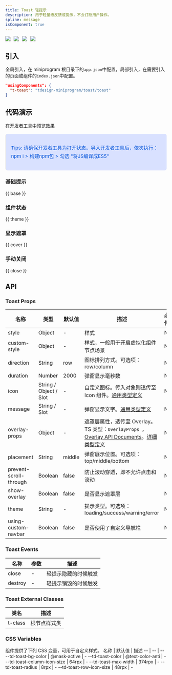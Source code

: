 ```yaml
---
title: Toast 轻提示
description: 用于轻量级反馈或提示，不会打断用户操作。
spline: message
isComponent: true
---
```


<span class="coverages-badge" style="margin-right: 10px"><img src="https://img.shields.io/badge/coverages%3A%20lines-69%25-red" /></span><span class="coverages-badge" style="margin-right: 10px"><img src="https://img.shields.io/badge/coverages%3A%20functions-73%25-red" /></span><span class="coverages-badge" style="margin-right: 10px"><img src="https://img.shields.io/badge/coverages%3A%20statements-69%25-red" /></span><span class="coverages-badge" style="margin-right: 10px"><img src="https://img.shields.io/badge/coverages%3A%20branches-87%25-blue" /></span>
## 引入

全局引入，在 miniprogram 根目录下的`app.json`中配置，局部引入，在需要引入的页面或组件的`index.json`中配置。

```json
"usingComponents": {
  "t-toast": "tdesign-miniprogram/toast/toast"
}
```

## 代码演示

<a href="https://developers.weixin.qq.com/s/l0azMimf7CSu" title="在开发者工具中预览效果" target="_blank" rel="noopener noreferrer"> 在开发者工具中预览效果 </a>

<blockquote style="background-color: #d9e1ff; font-size: 15px; line-height: 26px;margin: 16px 0 0;padding: 16px; border-radius: 6px; color: #0052d9" >
<p>Tips: 请确保开发者工具为打开状态。导入开发者工具后，依次执行：npm i > 构建npm包 > 勾选 "将JS编译成ES5"</p>
</blockquote>

### 基础提示

{{ base }}

### 组件状态

{{ theme }}

### 显示遮罩
{{ cover }}

### 手动关闭
{{ close }}
## API

### Toast Props

名称 | 类型 | 默认值 | 描述 | 必传
-- | -- | -- | -- | --
style | Object | - | 样式 | N
custom-style | Object | - | 样式，一般用于开启虚拟化组件节点场景 | N
direction | String | row | 图标排列方式。可选项：row/column | N
duration | Number | 2000 | 弹窗显示毫秒数 | N
icon | String / Object / Slot | - | 自定义图标。传入对象则透传至 Icon 组件。[通用类型定义](https://github.com/Tencent/tdesign-miniprogram/blob/develop/packages/components/common/common.ts) | N
message | String / Slot | - | 弹窗显示文字。[通用类型定义](https://github.com/Tencent/tdesign-miniprogram/blob/develop/packages/components/common/common.ts) | N
overlay-props | Object | - | 遮罩层属性，透传至 Overlay。TS 类型：`OverlayProps `，[Overlay API Documents](./overlay?tab=api)。[详细类型定义](https://github.com/Tencent/tdesign-miniprogram/tree/develop/packages/components/toast/type.ts) | N
placement | String | middle | 弹窗展示位置。可选项： top/middle/bottom | N
prevent-scroll-through | Boolean | false | 防止滚动穿透，即不允许点击和滚动 | N
show-overlay | Boolean | false | 是否显示遮罩层 | N
theme | String | - | 提示类型。可选项：loading/success/warning/error | N
using-custom-navbar | Boolean | false | 是否使用了自定义导航栏 | N

### Toast Events

名称 | 参数 | 描述
-- | -- | --
close | \- | 轻提示隐藏的时候触发
destroy | \- | 轻提示销毁的时候触发

### Toast External Classes

类名 | 描述
-- | --
t-class | 根节点样式类

### CSS Variables

组件提供了下列 CSS 变量，可用于自定义样式。
名称 | 默认值 | 描述 
-- | -- | --
--td-toast-bg-color | @mask-active | - 
--td-toast-color | @text-color-anti | - 
--td-toast-column-icon-size | 64rpx | - 
--td-toast-max-width | 374rpx | - 
--td-toast-radius | 8rpx | - 
--td-toast-row-icon-size | 48rpx | -